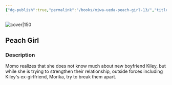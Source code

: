 ```yaml
---
{"dg-publish":true,"permalink":"/books/miwa-ueda-peach-girl-13/","title":"\"Peach Girl\"","tags":["manga","romance"]}
---
```




![cover|150](http://books.google.com/books/content?id=Ch5sDwAAQBAJ&printsec=frontcover&img=1&zoom=1&edge=curl&source=gbs_api)

## Peach Girl

### Description

Momo realizes that she does not know much about new boyfriend Kiley, but while she is trying to strengthen their relationship, outside forces including Kiley's ex-girlfriend, Morika, try to break them apart.
```
